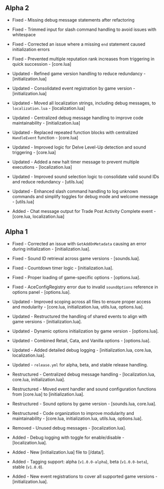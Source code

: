 ## Alpha 2
- Fixed - Missing debug message statements after refactoring
- Fixed - Trimmed input for slash command handling to avoid issues with whitespace
- Fixed - Corrected an issue where a missing `end` statement caused initialization errors
- Fixed - Prevented multiple reputation rank increases from triggering in quick succession - [core.lua]

- Updated - Refined game version handling to reduce redundancy - [initialization.lua]
- Updated - Consolidated event registration by game version - [initialization.lua]
- Updated - Moved all localization strings, including debug messages, to `localization.lua` - [localization.lua]
- Updated - Centralized debug message handling to improve code maintainability - [initialization.lua]
- Updated - Replaced repeated function blocks with centralized `HandleEvent` function - [core.lua]
- Updated - Improved logic for Delve Level-Up detection and sound triggering - [core.lua]
- Updated - Added a new halt timer message to prevent multiple executions - [localization.lua]
- Updated - Improved sound selection logic to consolidate valid sound IDs and reduce redundancy - [utils.lua]
- Updated - Enhanced slash command handling to log unknown commands and simplify toggles for debug mode and welcome message - [utils.lua]

- Added - Chat message output for Trade Post Activity Complete event - [core.lua, localization.lua]

## Alpha 1
- Fixed - Corrected an issue with `GetAddOnMetadata` causing an error during initialization - [initialization.lua].
- Fixed - Sound ID retrieval across game versions - [sounds.lua].
- Fixed - Countdown timer logic - [initialization.lua].
- Fixed - Proper loading of game-specific options - [options.lua].
- Fixed - AceConfigRegistry error due to invalid `soundOptions` reference in options panel - [options.lua].

- Updated - Improved scoping across all files to ensure proper access and modularity - [core.lua, initialization.lua, utils.lua, options.lua].
- Updated - Restructured the handling of shared events to align with game versions - [initialization.lua].
- Updated - Dynamic options initialization by game version - [options.lua].
- Updated - Combined Retail, Cata, and Vanilla options - [options.lua].
- Updated - Added detailed debug logging - [initialization.lua, core.lua, localization.lua].
- Updated - `release.yml` for alpha, beta, and stable release handling.

- Restructured - Centralized debug message handling - [localization.lua, core.lua, initialization.lua].
- Restructured - Moved event handler and sound configuration functions from [core.lua] to [initialization.lua].
- Restructured - Sound options by game version - [sounds.lua, core.lua].
- Restructured - Code organization to improve modularity and maintainability - [core.lua, initialization.lua, utils.lua, options.lua].

- Removed - Unused debug messages - [localization.lua].

- Added - Debug logging with toggle for enable/disable - [localization.lua].
- Added - New [initialization.lua] file to [/data/].
- Added - Tagging support: alpha (`v1.0.0-alpha`), beta (`v1.0.0-beta`), stable (`v1.0.0`).
- Added - New event registrations to cover all supported game versions - [initialization.lua].
